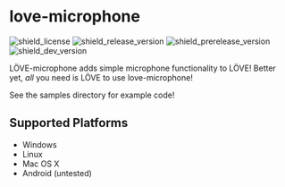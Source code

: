 # love-microphone
![shield_license]
![shield_release_version]
![shield_prerelease_version]
![shield_dev_version]

LÖVE-microphone adds simple microphone functionality to LÖVE! Better yet, *all* you need is LÖVE to use love-microphone!

See the samples directory for example code!

## Supported Platforms
- Windows
- Linux
- Mac OS X
- Android (untested)

[shield_license]: https://img.shields.io/badge/license-zlib/libpng-333333.svg?style=flat-square
[shield_release_version]: https://img.shields.io/badge/release-0.5.0-brightgreen.svg?style=flat-square
[shield_prerelease_version]: https://img.shields.io/badge/prerelease-none-lightgrey.svg?style=flat-square
[shield_dev_version]: https://img.shields.io/badge/in_development-none-lightgrey.svg?style=flat-square